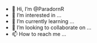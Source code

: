 - 👋 Hi, I’m @ParadornR
- 👀 I’m interested in ...
- 🌱 I’m currently learning ...
- 💞️ I’m looking to collaborate on ...
- 📫 How to reach me ...

<!---
ParadornR/ParadornR is a ✨ special ✨ repository because its `README.md` (this file) appears on your GitHub profile.
You can click the Preview link to take a look at your changes.
--->
